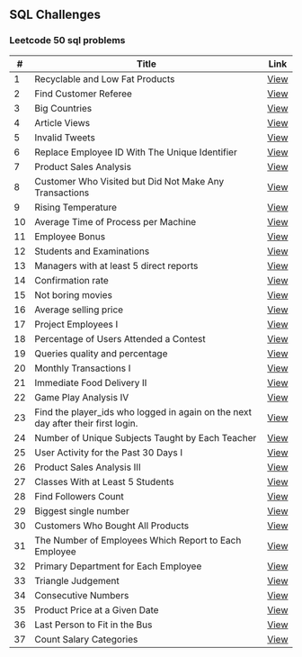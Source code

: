 ## SQL Challenges

### Leetcode 50 sql problems

| # | Title | Link |
|---| ----- | ---- |
| 1 |  Recyclable and Low Fat Products  |  [View](./leetcode_sql_50_problems/1.recycable_and_lowfat_products.sql)  | 
| 2 |  Find Customer Referee  |  [View](./leetcode_sql_50_problems/2.find_customer_referee.sql)  | 
| 3 |  Big Countries  |  [View](./leetcode_sql_50_problems/3.big_countries.sql)  | 
| 4 |  Article Views  |  [View](./leetcode_sql_50_problems/4.article_views.sql)  | 
| 5 |  Invalid Tweets  |  [View](./leetcode_sql_50_problems/5.invalid_tweets.sql)  | 
| 6 |  Replace Employee ID With The Unique Identifier  |  [View](./leetcode_sql_50_problems/6.replace_employee_id_with_the_unique_identifier.sql)  | 
| 7 |  Product Sales Analysis  |  [View](./leetcode_sql_50_problems/7.product_sales_analysis.sql)  | 
| 8 |  Customer Who Visited but Did Not Make Any Transactions  |  [View](./leetcode_sql_50_problems/8.no_transactions_customers.sql)  | 
| 9 |  Rising Temperature  |  [View](./leetcode_sql_50_problems/9.rising_temperature.sql)  | 
| 10 |  Average Time of Process per Machine  |  [View](./leetcode_sql_50_problems/10.avg_process_by_machine.sql)  | 
| 11 |  Employee Bonus  |  [View](./leetcode_sql_50_problems/11.employee_bonus.sql)  | 
| 12 |  Students and Examinations  |  [View](./leetcode_sql_50_problems/12.students_and_examinations.sql)  | 
| 13 |  Managers with at least 5 direct reports  |  [View](./leetcode_sql_50_problems/13.managers_with_5_reports.sql)  | 
| 14 |  Confirmation rate |  [View](./leetcode_sql_50_problems/14.confirmation_rate.sql)  | 
| 15 |  Not boring movies |  [View](./leetcode_sql_50_problems/15.not_boring_movies.sql)  | 
| 16 |  Average selling price |  [View](./leetcode_sql_50_problems/16.average_selling_price.sql)  | 
| 17 |  Project Employees I |  [View](./leetcode_sql_50_problems/17.project_employees.sql)  | 
| 18 |  Percentage of Users Attended a Contest |  [View](./leetcode_sql_50_problems/18.percentage_of_users.sql)  | 
| 19 |  Queries quality and percentage |  [View](./leetcode_sql_50_problems/19.queries_quantity_percentage.sql)  | 
| 20 |  Monthly Transactions I |  [View](./leetcode_sql_50_problems/20.monthly_transaction.sql)  | 
| 21 |  Immediate Food Delivery II |  [View](./leetcode_sql_50_problems/21.immediate_food_delivery.sql)  | 
| 22 |  Game Play Analysis IV |  [View](./leetcode_sql_50_problems/22.game_play_analysis.sql)  | 
| 23 |  Find the player_ids who logged in again on the next day after their first login. |  [View](./leetcode_sql_50_problems/23.game_play_analysis_I.sql)  | 
| 24 |  Number of Unique Subjects Taught by Each Teacher |  [View](./leetcode_sql_50_problems/24.unique_subjects_per_teacher.sql)  | 
| 25 |  User Activity for the Past 30 Days I |  [View](./leetcode_sql_50_problems/25.daily_active_users_in_30_day_period.sql)  | 
| 26 |  Product Sales Analysis III |  [View](./leetcode_sql_50_problems/26.first_year_sales_per_product.sql)  | 
| 27 |  Classes With at Least 5 Students |  [View](./leetcode_sql_50_problems/27.classes_with_min_5_students.sql)  | 
| 28 |  Find Followers Count |  [View](./leetcode_sql_50_problems/28.find_followers_count.sql)  | 
| 29 |  Biggest single number |  [View](./leetcode_sql_50_problems/29.biggest_single_number.sql)  | 
| 30 | Customers Who Bought All Products |  [View](./leetcode_sql_50_problems/30.customers_who_bought_all_products.sql)  | 
| 31 | The Number of Employees Which Report to Each Employee |  [View](./leetcode_sql_50_problems/31.employees_reports_count.sql)  | 
| 32 | Primary Department for Each Employee |  [View](./leetcode_sql_50_problems/32.primary_department_for_each_employee.sql)  | 
| 33 | Triangle Judgement |  [View](./leetcode_sql_50_problems/33.triangle_judgement.sql)  | 
| 34 | Consecutive Numbers |  [View](./leetcode_sql_50_problems/34.consecutive_numbers.sql)  | 
| 35 | Product Price at a Given Date |  [View](./leetcode_sql_50_problems/35.product_price_at_given_date.sql)  | 
| 36 | Last Person to Fit in the Bus |  [View](./leetcode_sql_50_problems/36.last_fit_person_in_bus.sql)  | 
| 37 | Count Salary Categories |  [View](./leetcode_sql_50_problems/37.count_salaries_categories.sql)  | 
